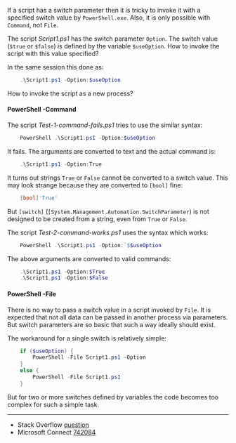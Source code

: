 
If a script has a switch parameter then it is tricky to invoke it with a
specified switch value by `PowerShell.exe`. Also, it is only possible with
`Command`, not `File`.

The script *Script1.ps1* has the switch parameter `Option`. The switch value
(`$true` or `$false`) is defined by the variable `$useOption`. How to invoke
the script with this value specified?

In the same session this done as:

```powershell
    .\Script1.ps1 -Option:$useOption
```

How to invoke the script as a new process?

#### PowerShell -Command

The script *Test-1-command-fails.ps1* tries to use the similar syntax:

```powershell
    PowerShell .\Script1.ps1 -Option:$useOption
```

It fails. The arguments are converted to text and the actual command is:

```powershell
    .\Script1.ps1 -Option:True
```

It turns out strings `True` or `False` cannot be converted to a switch value.
This may look strange because they are converted to `[bool]` fine:

```powershell
    [bool]'True'
```

But `[switch]` (`[System.Management.Automation.SwitchParameter`) is not
designed to be created from a string, even from `True` or `False`.

The script *Test-2-command-works.ps1* uses the syntax which works:

```powershell
    PowerShell .\Script1.ps1 -Option:`$$useOption
```

The above arguments are converted to valid commands:

```powershell
    .\Script1.ps1 -Option:$True
    .\Script1.ps1 -Option:$False
```

#### PowerShell -File

There is no way to pass a switch value in a script invoked by `File`. It is
expected that not all data can be passed in another process via parameters.
But switch parameters are so basic that such a way ideally should exist.

The workaround for a single switch is relatively simple:

```powershell
    if ($useOption) {
        PowerShell -File Script1.ps1 -Option
    }
    else {
        PowerShell -File Script1.ps1
    }
```

But for two or more switches defined by variables the code becomes too complex
for such a simple task.

---

- Stack Overflow [question](http://stackoverflow.com/q/30523948/323582)
- Microsoft Connect [742084](https://connect.microsoft.com/PowerShell/feedback/details/742084)
